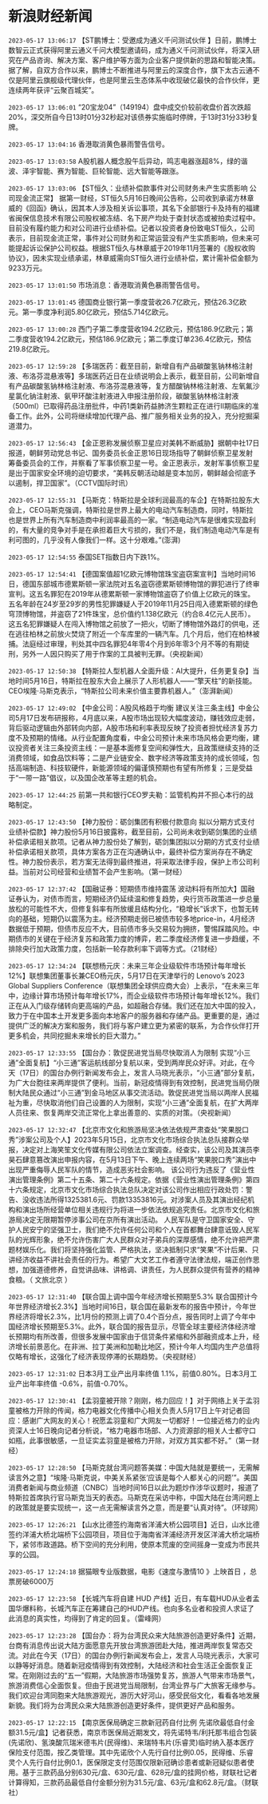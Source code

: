 # 新浪财经新闻
`2023-05-17 13:06:17` 【ST鹏博士：受邀成为通义千问测试伙伴 】日前，鹏博士数智云正式获得阿里云通义千问大模型邀请码，成为通义千问测试伙伴，将深入研究在产品咨询、解决方案、客户维护等方面为企业客户提供新的思路和智能决策。据了解，自双方合作以来，鹏博士不断推进与阿里云的深度合作，旗下太古云通不仅是阿里云旗舰级代理伙伴，也是阿里云生态体系中收现破亿最快的合作伙伴，更连续两年获评“云聚百城奖”。

`2023-05-17 13:06:01` “20宝龙04”（149194）盘中成交价较前收盘价首次跌超20%，深交所自今日13时01分32秒起对该债券实施临时停牌，于13时31分33秒复牌。

`2023-05-17 13:04:16` 香港取消黄色暴雨警告信号。

`2023-05-17 13:03:58` A股机器人概念股午后异动，鸣志电器涨超8%，绿的谐波、泽宇智能、赛为智能、巨轮智能、远大智能等跟涨。

`2023-05-17 13:03:06` 【ST恒久：业绩补偿款事件对公司财务未产生实质影响 公司现金流正常】 据第一财经，ST恒久5月16日晚间公告称，公司收到承诺方林章威的《回函》确认，因其本人涉及相关诉讼事项，其名下全部银行卡及持有的福建省闽保信息技术有限公司股权被冻结、名下房产均处于查封状态或被拍卖过程中。目前没有履约能力和对公司进行业绩补偿。记者以投资者身份致电ST恒久，公司表示，目前现金流正常，事件对公司财务和正常运营没有产生实质影响，但未来可能提起诉讼保护公司权益。根据ST恒久与林章威于2019年11月签署的《股权收购协议》，因未实现业绩承诺，林章威需向ST恒久进行业绩补偿，累计需补偿金额为9233万元。

`2023-05-17 13:01:50` 市场消息：香港取消黄色暴雨警告信号。

`2023-05-17 13:01:45` 德国商业银行第一季度营收26.7亿欧元，预估26.3亿欧元。第一季度净利润5.80亿欧元，预估5.714亿欧元。

`2023-05-17 13:00:28` 西门子第二季度营收194.2亿欧元，预估186.9亿欧元；第二季度营收194.2亿欧元，预估186.9亿欧元；第二季度订单236.4亿欧元，预估219.8亿欧元。

`2023-05-17 12:59:28` 【多瑞医药：截至目前，新增自有产品碳酸氢钠林格注射液、布洛芬混悬液等】多瑞医药近日在业绩说明会上表示，截至目前，公司新增自有产品碳酸氢钠林格注射液、布洛芬混悬液等，复方醋酸钠林格注射液、左氧氟沙星氯化钠注射液、氨甲环酸注射液进入申报注册阶段，碳酸氢钠林格注射液（500ml）已取得药品注册批件，中药1类新药益肺济生颗粒正在进行II期临床的准备工作。此外，公司将继续增加代理产品、推广服务相关业务的投入，充分挖掘渠道潜力。

`2023-05-17 12:56:43` 【金正恩称发展侦察卫星应对美韩不断威胁】据朝中社17日报道，朝鲜劳动党总书记、国务委员长金正恩16日现场指导了朝鲜侦察卫星发射筹备委员会的工作，并察看了军事侦察卫星一号。金正恩表示，发射军事侦察卫星是出于国家安全环境的迫切要求，“美韩反朝活动越是变本加厉，朝鲜越会彻底予以遏制，捍卫国家”。（CCTV国际时讯）

`2023-05-17 12:55:31` 【马斯克：特斯拉是全球利润最高的车企】在特斯拉股东大会上，CEO马斯克强调，特斯拉是世界上最大的电动汽车制造商，同时，特斯拉也是世界上所有汽车制造商中利润率最高的一家。“制造电动汽车是很难实现盈利的，有大量的竞争对手是在承担着巨大亏损的，我们不是，我们制造电动汽车是有利可图的，几乎没有人像我们一样。这十分艰难。”(澎湃)

`2023-05-17 12:54:55` 泰国SET指数日内下跌1%。

`2023-05-17 12:54:41` 【德国案值超1亿欧元博物馆珠宝盗窃案宣判】当地时间16日，德国东部城市德累斯顿一家法院对五名盗窃德累斯顿博物馆的罪犯进行了终审宣判。这五名罪犯在2019年从德累斯顿一家博物馆盗窃了价值上亿欧元的珠宝。五名年龄在24岁至29岁的男性犯罪嫌疑人于2019年11月25日闯入德累斯顿的绿色穹顶博物馆，并盗窃了21件珠宝，总价值约1.138亿欧元（约合8.4亿元人民币）。这五名犯罪嫌疑人在闯入博物馆之前放了一把火，切断了博物馆外路灯的供电，还在逃往柏林之前放火焚烧了附近一个车库里的一辆汽车。几个月后，他们在柏林被捕。法庭经过审理，判处其中四名罪犯4年零4个月到6年零3个月不等的有期徒刑，另外一人因只购买了用于作案的工具被判无罪。（央视新闻）

`2023-05-17 12:50:38` 【特斯拉人型机器人全面升级：AI大提升，任务更复杂】当地时间5月16日，特斯拉在股东大会上展示了人形机器人——“擎天柱”的新技能。CEO埃隆·马斯克表示，“特斯拉公司未来价值主要靠机器人。”（澎湃新闻）

`2023-05-17 12:49:02` 【中金公司：A股风格趋于均衡 建议关注三条主线】中金公司5月17日发布研报称，4月底以来，A股市场出现较大幅度波动，赚钱效应走弱，背后驱动逻辑由外部转向内部，A股市场和利率表现反映了投资者担忧经济复苏力度不及预期的情绪。从行业配置角度看，中金公司预计未来市场风格会更均衡，建议投资者关注三条投资主线：一是基本面修复空间和弹性大，且政策继续支持的泛消费领域，如食品饮料等；二是产业链安全、数字经济等政策支持的成长领域，包括高端制造、科技软硬件，新能源领域的偏谨慎预期也有望有所修复；三是受益于“一带一路”倡议，以及国企改革等主题的机会。

`2023-05-17 12:44:25` 前第一共和银行CEO罗夫勒：监管机构并不担心本行的战略制定。

`2023-05-17 12:43:50` 【神力股份：砺剑集团有积极付款意向 拟以分期方式支付业绩补偿款】神力股份5月16日披露称，截至目前，公司尚未收到砺剑集团的业绩补偿承诺相关款项。记者从神力股份处了解到，砺剑集团拟以分期的方式支付业绩补偿承诺相关款项，具体方案各方正在沟通确认中，最终补偿方案尚存在不确定性。神力股份表示，若方案无法得到最终推进，将采取法律手段，保护上市公司利益。当前对公司经营和业绩暂不会产生影响。（第一财经）

`2023-05-17 12:37:42` 【国融证券：短期债市维持震荡 波动料将有所加大】国融证券认为，对债市而言，短期经济仍延续温和修复趋势，央行货币政策进一步总量放松的可能性不大，但修复斜率有所放缓且结构分化，“稳增长”诉求下，也暂无转向的基础，短期仍以震荡为主。经济预期走弱已被债市较多地price-in，4月经济数据低于预期，但债市反应不大，目前债市多头交易较为拥挤，警惕踩踏风险。中期债市的关键在于经济复苏和政策力度的博弈，若二季度经济修复进一步趋缓，不排除央行加大政策力度，包括新一轮存款利率下调等方式。（21财经）

`2023-05-17 12:34:24` 【联想杨元庆：未来三年企业级软件市场预计每年增长12%】联想集团董事长兼CEO杨元庆，5月17日在天津举行的 Lenovo’s 2023 Global Suppliers Conference（联想集团全球供应商大会）上表示，“在未来三年中，边缘计算市场预计每年增长17%，而企业级软件市场预计每年增长12%。我们正在从入门级存储转向更高端的产品，如超融合存储。我们还在加大中国的投入，致力于在中国本土开发更多面向本地客户的服务器和存储产品。更重要的是，通过提供广泛的解决方案和服务，我们将与客户建立更为紧密的联系，为合作伙伴打开更多机会，共同挖掘未来增长的巨大潜力。”

`2023-05-17 12:33:55` 【国台办：敦促民进党当局尽快取消人为限制 实现“小三通”全面复航】“小三通”客运航线部分复航以来，受到两岸民众好评。对此，在今天（17日）的国台办例行新闻发布会上，发言人马晓光表示，“小三通”部分复航，为广大台胞往来两岸提供了便利。当前，新冠疫情得到有效控制，民进党当局仍限制大陆民众通过“小三通”到金马地区从事交流活动。敦促民进党当局以两岸人民福祉为重，尽快取消他们自己设置的人为限制，实现“小三通”全面复航，在扩大两岸人员往来、恢复两岸交流正常化上拿出善意的、实质的对策。（央视新闻）

`2023-05-17 12:32:47` 【北京市文化和旅游局坚决依法依规严肃查处“笑果脱口秀”涉案公司及个人】2023年5月15日，北京市文化市场综合执法总队接群众举报，决定对上海笑笙文化传媒有限公司依法立案调查。经查实，该公司及其演员李昊石肆意篡改演出申报内容，在5月13日下午、晚上连续两场“笑果脱口秀”演出中出现严重侮辱人民军队的情节，造成恶劣社会影响。 该公司行为违反了《营业性演出管理条例》第二十五条、第二十六条规定。依据《营业性演出管理条例》第四十六条规定，北京市文化市场综合执法总队决定对该公司作出相应行政处罚：警告、没收违法所得1325381.6元、罚款13353816元。对涉案人员及其演出经纪机构和演出场所经营单位相关违规行为将进一步依法依规追究责任。北京市文化和旅游局决定无限期暂停涉事公司在京所有演出活动。 人民军队是守卫国家安全、守护人民安宁的坚强卫士，我们绝不允许任何公司和个人在首都舞台肆意诋毁人民军队的光辉形象，绝不允许伤害广大人民群众对子弟兵的深厚感情，绝不允许把严肃题材娱乐化。我们将坚持强化监管、严格执法，坚决抵制只求“笑果”不计后果、只讲经济收益不讲社会责任的行为。希望广大文艺工作者遵守法律法规，端正创作思想，加强道德修养，自觉讲品味、讲格调、讲责任，为人民群众提供有营养的精神食粮。（ 文旅北京 ）

`2023-05-17 12:31:40` 【联合国上调中国今年经济增长预期至5.3% 联合国预计今年世界经济增长2.3%】当地时间16日，联合国在最新发布的报告中预计，今年世界经济将增长2.3%，比1月份的预测上调了0.4个百分点，报告同时上调了今年中国经济增长预期至5.3%。此外，联合国的报告显示，尽管全球主要经济体经济增长预期均有所改善，但很多发展中国家由于信贷条件紧缩和外部融资成本上升，经济增长前景恶化。在非洲、拉丁美洲和加勒比地区，预计今年人均国内生产总值将仅略有增长，这强化了经济表现停滞的长期趋势。（央视财经）

`2023-05-17 12:31:02` 日本3月工业产出月率终值 1.1%，前值0.80%。日本3月工业产出年率终值 -0.6%，前值-0.70%。

`2023-05-17 12:30:41` 【孟羽童被开除？刚刚，格力回应！】对于网络上关于孟羽童被格力开除的传闻，格力电器文化传播中心相关负责人5月17日上午对记者回应：感谢广大网友的关心！祝愿孟羽童和广大网友一切都好！一位接近格力的业内资深人士16日晚向记者分析说，“格力电器市场部、人力资源部的相关人士都守口如瓶，此事很敏感，一旦证实孟羽童是被格力开除，对双方其实都不好。”（第一财经）

`2023-05-17 12:28:50` 【马斯克就台湾问题答美媒：中国大陆就是要统一，无需解读言外之意】“埃隆·马斯克说，中美关系紧张‘应该是每个人都关心的问题’”。美国消费者新闻与商业频道（CNBC）当地时间16日以此为题炒作涉华议题时，报道了特斯拉首席执行官马斯克当天的表态。马斯克在采访中称，中国大陆在台湾问题上的政策就是要实现统一，这一点无需解读言外之意，而是要“认真对待”。（环球网）

`2023-05-17 12:26:21` 【山水比德签约海南省洋浦大桥公园项目】近日，山水比德签约洋浦大桥北端桥下公园项目，项目位于海南省洋浦经济开发区洋浦大桥北端桥下，紧邻市政道路。桥下空间的充分利用，使原本荒废的空间摇身一变成为市民共享的公园。

`2023-05-17 12:24:18` 据猫眼专业版数据，电影《速度与激情10 》上映首日 ，总票房破6000万

`2023-05-17 12:23:58` 【长城汽车将自建 HUD 产线】近日，有车载HUD从业者孟国华爆料称，长城汽车正在筹建自己的HUD产线。也向多名业者和投资人求证了此消息的真实性，均得到了肯定的回复。（雷峰网）

`2023-05-17 12:23:28` 【国台办：将为台湾民众来大陆旅游创造更好条件】近期，台商有消息传出说大陆方面愿意先开放台湾旅游团赴大陆，推进两岸恢复常态交流。对此在今天（17日）的国台办例行新闻发布会上，发言人马晓光表示，大家可以静等好消息。随着新冠疫情得到有效控制，大陆经济和社会生活正全面恢复正常。在刚刚过去的“五一”假期，大陆旅游市场强势复苏，旅游人气带来市场景气，旅游消费信心全面恢复。但由于民进党当局限制，台湾业界与广大旅客无缘参与。我们欢迎台湾同胞来大陆旅游观光，游历大好河山，感受民俗文化，看看各地发展新貌。我们将为台湾民众来大陆旅游创造更好条件，提供更好产品和服务。

`2023-05-17 12:22:15` 【南京医保局确定三款新冠药自付比例 先诺欣最低自付金额31.5元/盒】记者获悉，南京市医保局近期发文，将先诺特韦/利托那韦组合包装(先诺欣)、氢溴酸氘瑞米德韦片(民得维)、来瑞特韦片(乐睿灵)临时纳入基本医疗保险支付范围，按乙类管理。其中先诺欣个人先行自付比例0.05，民得维、乐睿灵个人先行自付比例0.1，医保限定支付范围仅限新冠确诊患者或新冠疑似患者使用。基于三款药品分别630元/盒、630元/盒、628元/盒的挂网价格，财联社记者计算得知，三款药品最低自付金额分别为31.5元/盒、63元/盒和62.8元/盒。（财联社）

